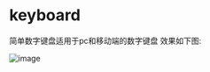 # keyboard
简单数字键盘适用于pc和移动端的数字键盘
效果如下图:

![image](https://github.com/linwenfeng122/keyboard/blob/master/preview/keyboard.png)
